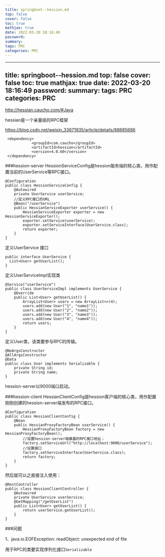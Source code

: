 ```yaml
---
title: springboot--hession.md
top: false
cover: false
toc: true
mathjax: true
date: 2022-03-20 18:16:49
password:
summary:
tags: PRC
categories: PRC
---
```

---
title: springboot--hession.md
top: false
cover: false
toc: true
mathjax: true
date: 2022-03-20 18:16:49
password:
summary:
tags: PRC
categories: PRC
---
http://hessian.caucho.com/#Java

hessian是一个亲量级的RPC框架


https://blog.csdn.net/weixin_33671935/article/details/88685686


~~~
 <dependency>
            <groupId>com.caucho</groupId>
            <artifactId>hessian</artifactId>
            <version>4.0.60</version>
 </dependency>
~~~



###hession-server
HessionServiceConfig是hession服务端的核心类，用作配置当前的UserService等RPC接口。

~~~
@Configuration
public class HessionServiceConfig {
    @Autowired
    private UserService userService;
    //定义RPC接口的URL
    @Bean("/userService")
    public HessianServiceExporter userService() {
        HessianServiceExporter exporter = new HessianServiceExporter();
        exporter.setService(userService);
        exporter.setServiceInterface(UserService.class);
        return exporter;
    }
}
~~~

定义UserService 接口
~~~
public interface UserService {
  List<User> getUserList();
}
~~~
定义UserServiceImpl实现类
~~~
@Service("userService")
public class UserServiceImpl implements UserService {
    @Override
    public List<User> getUserList() {
        ArrayList<User> users = new ArrayList<>(4);
        users.add(new User("1", "name1"));
        users.add(new User("2", "name2"));
        users.add(new User("3", "name3"));
        users.add(new User("4", "name4"));
        return users;
    }
}
~~~

定义User类，该类要参与RPC的传输。
~~~
@NoArgsConstructor
@AllArgsConstructor
@Data
public class User implements Serializable {
    private String id;
    private String name;
}
~~~


hession-server以9000端口启动。

###hession-client
HessianClientConfig是hession客户端的核心类，用作配置刚刚创建的hession-server端发布的RPC接口。

~~~
@Configuration
public class HessianClientConfig {
    @Bean
    public HessianProxyFactoryBean userService() {
        HessianProxyFactoryBean factory = new HessianProxyFactoryBean();
        //设置hession-server端暴露的RPC接口地址；
        factory.setServiceUrl("http://localhost:9000/userService");
        //设置接口
        factory.setServiceInterface(UserService.class);
        return factory;
    }
}
~~~

然后就可以之直接注入使用：
~~~
@RestController
public class HessionClientController {
    @Autowired
    private UserService userService;
    @GetMapping("/getUserList")
    public List<User> getUserList() {
        return userService.getUserList();
    }
}
~~~

###问题

1、java.io.EOFException: readObject: unexpected end of file

用于RPC的类要实现序列化接口`Serializable`
